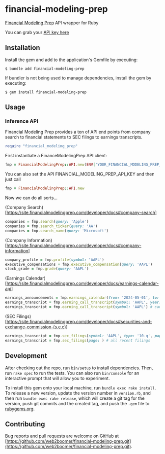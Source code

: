 # financial-modeling-prep 

[Financial Modeling Prep](https://site.financialmodelingprep.com/developer/docs) API wrapper for Ruby

You can grab your [API key here](https://site.financialmodelingprep.com/developer/docs/dashboard)

## Installation

Install the gem and add to the application's Gemfile by executing:

```
$ bundle add financial-modeling-prep
```

If bundler is not being used to manage dependencies, install the gem by executing:

```
$ gem install financial-modeling-prep 
```

## Usage


### Inference API

Financial Modeling Prep provides a ton of API end points from company search to financial statements to SEC filings to earnings transcripts. 

```ruby
require "financial_modeling_prep"
```

First instantiate a FinanceModelingPrep API client:

```ruby
fmp = FinancialModelingPrep::API.new(ENV['YOUR_FINANCIAL_MODELING_PREP_TOKEN'])
```

You can also set the API FINANCIAL_MODELING_PREP_API_KEY and then just call

```ruby
fmp = FinancialModelingPrep::API.new
```

Now we can do all sorts...

(Company Search)[https://site.financialmodelingprep.com/developer/docs#company-search]

```ruby
companies = fmp.search(query: 'Apple')
companies = fmp.search_ticker(query: 'AA')
companies = fmp.search_name(query: 'Microsoft')
```

(Company Information)[https://site.financialmodelingprep.com/developer/docs#company-information]

```ruby
company_profile = fmp.profile(symbol: 'AAPL')
executive_compensations = fmp.executive_compensation(query: 'AAPL')
stock_grade = fmp.grade(query: 'AAPL')
```

(Earnings Calendar)[https://site.financialmodelingprep.com/developer/docs/earnings-calendar-api]

```ruby
earnings_announcements = fmp.earnings_calendar(from: '2024-05-01', to: '2024-05-10')
earnings_transcript = fmp.earning_call_transcript(symbol: 'AAPL', year: '2024', quarter: '1')
earnings_transcript = fmp.earning_call_transcript(symbol: 'AAPL') # can also be called without a year or quarter to see all upcoming
```

(SEC Filings)[https://site.financialmodelingprep.com/developer/docs#securities-and-exchange-commission-(s.e.c)]

```ruby
earnings_transcript = fmp.sec_filings(symbol: 'AAPL', type: '10-q', page: )
earnings_transcript = fmp.sec_filings(page: ) # all recent filings

```


## Development

After checking out the repo, run `bin/setup` to install dependencies. Then, run `rake spec` to run the tests. You can also run `bin/console` for an interactive prompt that will allow you to experiment.

To install this gem onto your local machine, run `bundle exec rake install`. To release a new version, update the version number in `version.rb`, and then run `bundle exec rake release`, which will create a git tag for the version, push git commits and the created tag, and push the `.gem` file to [rubygems.org](https://rubygems.org).

## Contributing

Bug reports and pull requests are welcome on GitHub at [https://github.com/web2boomer/financial-modeling-prep.git](https://github.com/web2boomer/financial-modeling-prep.git). 